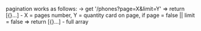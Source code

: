 pagination works as follows:
 -> get '/phones?page=X&limit=Y' => return [{}...] - X = pages number, Y = quantity card on page,
 if page = false || limit = false => return [{}...] - full array